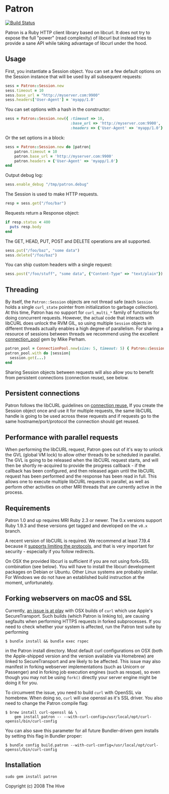 # Patron

[![Build Status](https://travis-ci.org/toland/patron.svg?branch=master)](https://travis-ci.org/toland/patron)

Patron is a Ruby HTTP client library based on libcurl. It does not try to expose
the full "power" (read complexity) of libcurl but instead tries to provide a
sane API while taking advantage of libcurl under the hood.

## Usage

First, you instantiate a Session object. You can set a few
default options on the Session instance that will be used by all subsequent
requests:

```ruby
sess = Patron::Session.new
sess.timeout = 10
sess.base_url = "http://myserver.com:9900"
sess.headers['User-Agent'] = 'myapp/1.0'
```

You can set options with a hash in the constructor:

```ruby
sess = Patron::Session.new({ :timeout => 10,
                             :base_url => 'http://myserver.com:9900',
                             :headers => {'User-Agent' => 'myapp/1.0'} } )
```

Or the set options in a block:

```ruby
sess = Patron::Session.new do |patron|
    patron.timeout = 10
    patron.base_url = 'http://myserver.com:9900'
    patron.headers = {'User-Agent' => 'myapp/1.0'}
end
```

Output debug log:

```ruby
sess.enable_debug "/tmp/patron.debug"
```

The Session is used to make HTTP requests.

```ruby
resp = sess.get("/foo/bar")
```

Requests return a Response object:

```ruby
if resp.status < 400
  puts resp.body
end
```

The GET, HEAD, PUT, POST and DELETE operations are all supported.

```ruby
sess.put("/foo/baz", "some data")
sess.delete("/foo/baz")
```

You can ship custom headers with a single request:

```ruby
sess.post("/foo/stuff", "some data", {"Content-Type" => "text/plain"})
```

## Threading

By itself, the `Patron::Session` objects are not thread safe (each `Session` holds a single `curl_state` pointer
from initialization to garbage collection). At this time, Patron has no support for `curl_multi_*` family of functions 
for doing concurrent requests. However, the actual code that interacts with libCURL does unlock the RVM GIL,
so using multiple `Session` objects in different threads actually enables a high degree of parallelism.
For sharing a resource of sessions between threads we recommend using the excellent [connection_pool](https://rubygems.org/gems/connection_pool) gem by Mike Perham.

```ruby
patron_pool = ConnectionPool.new(size: 5, timeout: 5) { Patron::Session.new }
patron_pool.with do |session|
  session.get(...)
end
```

Sharing Session objects between requests will also allow you to benefit from persistent connections (connection reuse), see below.

## Persistent connections

Patron follows the libCURL guidelines on [connection reuse.](https://everything.curl.dev/libcurl/connectionreuse.html) If you create the Session
object once and use it for multiple requests, the same libCURL handle is going to be used across these requests and if requests go to
the same hostname/port/protocol the connection should get reused.

## Performance with parallel requests

When performing the libCURL request, Patron goes out of it's way to unlock the GVL (global VM lock) to allow other threads to be scheduled
in parallel. The GVL is going to be released when the libCURL request starts, and will then be shortly re-acquired to provide the progress
callback - if the callback has been configured, and then released again until the libCURL request has been performed and the response has
been read in full. This allows one to execute multiple libCURL requests in parallel, as well as perform other activities on other MRI threads
that are currently active in the process.

## Requirements

Patron 1.0 and up requires MRI Ruby 2.3 or newer. The 0.x versions support
Ruby 1.9.3 and these versions get tagged and developed on the `v0.x` branch.

A recent version of libCURL is required. We recommend at least 7.19.4 because
it [supports limiting the protocols](https://curl.haxx.se/libcurl/c/CURLOPT_PROTOCOLS.html),
and that is very important for security - especially if you follow redirects. 

On OSX the provided libcurl is sufficient if you are not using fork+SSL combination (see below).
You will have to install the libcurl development packages on Debian or Ubuntu. Other Linux systems are probably
similar. For Windows we do not have an established build instruction at the moment, unfortunately.

## Forking webservers on macOS and SSL

Currently, [an issue is at play](https://github.com/curl/curl/issues/788) with OSX builds of `curl` which use
Apple's SecureTransport. Such builds (which Patron is linking to), are causing segfaults when performing HTTPS
requests in forked subprocesses. If you need to check whether your system is affected,
run the Patron test suite by performing

    $ bundle install && bundle exec rspec

in the Patron install directory. Most default curl configurations on OSX (both
the Apple-shipped version and the version available via Homebrew) are linked to
SecureTransport and are likely to be affected. This issue may also manifest in
forking webserver implementations (such as Unicorn or Passenger) and in forking
job execution engines (such as resque), so even though you may not be using
`fork()` directly your server engine might be doing it for you.

To circumvent the issue, you need to build `curl` with OpenSSL via homebrew.
When doing so, `curl` will use openssl as it's SSL driver. You also need to
change the Patron compile flag:


    $ brew install curl-openssl && \
        gem install patron -- --with-curl-config=/usr/local/opt/curl-openssl/bin/curl-config

You can also save this parameter for all future Bundler-driven gem installs by
setting this flag in Bundler proper:

    $ bundle config build.patron --with-curl-config=/usr/local/opt/curl-openssl/bin/curl-config

## Installation

    sudo gem install patron

Copyright (c) 2008 The Hive
